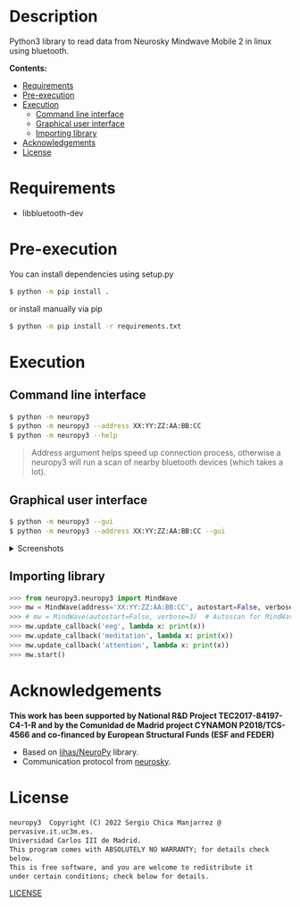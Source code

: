 # Description
Python3 library to read data from Neurosky Mindwave Mobile 2 in linux using
bluetooth.

**Contents:**
  - [Requirements](#requirements)
  - [Pre-execution](#pre-execution)
  - [Execution](#execution)
    - [Command line interface](#command-line-interface)
    - [Graphical user interface](#graphical-user-interface)
    - [Importing library](#importing-library)
  - [Acknowledgements](#acknowledgements)
  - [License](#license)

# Requirements
- libbluetooth-dev

# Pre-execution
You can install dependencies using setup.py
```bash
$ python -m pip install .
```
or install manually via pip
```bash
$ python -m pip install -r requirements.txt
```

# Execution
## Command line interface
```bash
$ python -m neuropy3
$ python -m neuropy3 --address XX:YY:ZZ:AA:BB:CC
$ python -m neuropy3 --help
```
> Address argument helps speed up connection process, otherwise a neuropy3
> will run a scan of nearby bluetooth devices (which takes a lot).

## Graphical user interface
```bash
$ python -m neuropy3 --gui
$ python -m neuropy3 --address XX:YY:ZZ:AA:BB:CC --gui
```
<details>
    <summary>Screenshots</summary>
    <div align="center">
        <img alt="gui" src="images/gui.png" width="75%"/>
    </div>
    <div align="center">
        <img alt="raw" src="images/raw.png" width="75%"/>
    </div>
</details>

## Importing library
```python
>>> from neuropy3.neuropy3 import MindWave
>>> mw = MindWave(address='XX:YY:ZZ:AA:BB:CC', autostart=False, verbose=3)
>>> # mw = MindWave(autostart=False, verbose=3)  # Autoscan for MindWave Mobile
>>> mw.update_callback('eeg', lambda x: print(x))
>>> mw.update_callback('meditation', lambda x: print(x))
>>> mw.update_callback('attention', lambda x: print(x))
>>> mw.start()
```

# Acknowledgements
**This work has been supported by National R&D Project TEC2017-84197-C4-1-R and by the
Comunidad de Madrid project CYNAMON P2018/TCS-4566 and co-financed by European Structural
Funds (ESF and FEDER)**

- Based on [lihas/NeuroPy](https://github.com/lihas/NeuroPy) library.
- Communication protocol from [neurosky](http://developer.neurosky.com/docs/doku.php?id=thinkgear_communications_protocol).

# License
    neuropy3  Copyright (C) 2022 Sergio Chica Manjarrez @ pervasive.it.uc3m.es.
    Universidad Carlos III de Madrid.
    This program comes with ABSOLUTELY NO WARRANTY; for details check below.
    This is free software, and you are welcome to redistribute it
    under certain conditions; check below for details.

[LICENSE](LICENSE)
